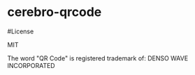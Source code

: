 # cerebro-qrcode

#License 

MIT

The word "QR Code" is registered trademark of:
DENSO WAVE INCORPORATED
